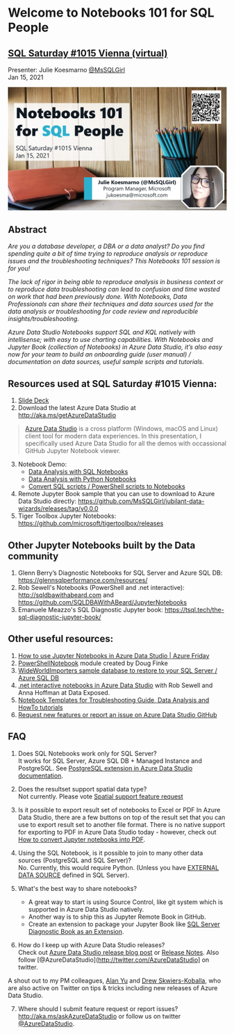 # Welcome to Notebooks 101 for SQL People
## [SQL Saturday #1015 Vienna (virtual)](https://sqlusergroupaustria.wordpress.com/2021/01/08/sqlsaturday-vienna-2021-schedule/)


Presenter: Julie Koesmarno [@MsSQLGirl](http://twiter.com/MsSQLGirl) \
Jan 15, 2021


![](./media/Notebooks101ForSQLPeopleSQLSat1015-thumb.png)
## Abstract
_Are you a database developer, a DBA or a data analyst? Do you find spending quite a bit of time trying to reproduce analysis or reproduce issues and the troubleshooting techniques? This Notebooks 101 session is for you!_

_The lack of rigor in being able to reproduce analysis in business context or to reproduce data troubleshooting can lead to confusion and time wasted on work that had been previously done. With Notebooks, Data Professionals can share their techniques and data sources used for the data analysis or troubleshooting for code review and reproducible insights/troubleshooting._

_Azure Data Studio Notebooks support SQL and KQL natively with intellisense; with easy to use charting capabilities. With Notebooks and Jupyter Book (collection of Notebooks) in Azure Data Studio, it’s also easy now for your team to build an onboarding guide (user manual) / documentation on data sources, useful sample scripts and tutorials._

## Resources used at SQL Saturday #1015 Vienna:
1. [Slide Deck](https://github.com/MsSQLGirl/jubilant-data-wizards/blob/main/Notebooks%20Presentations/SQL%20Saturday%201015%20Vienna/20210115%20-%20Notebooks%20101%20for%20SQL%20People.pptx)
2. Download the latest Azure Data Studio at http://aka.ms/getAzureDataStudio  
  > [Azure Data Studio](http://aka.ms/AzureDataStudio) is a cross platform (Windows, macOS and Linux) client tool for modern data experiences. In this presentation, I specifically used Azure Data Studio for all the demos with occassional GitHub Jupyter Notebook viewer. 
3. Notebook Demo:
    - [Data Analysis with SQL Notebooks](https://github.com/MsSQLGirl/jubilant-data-wizards/blob/main/Simple%20Demo/Sample%20Notebooks%20-%20Data%20Analysis/WWIReproducibleResearch%20Vol%201.ipynb)
    - [Data Analysis with Python Notebooks](https://github.com/MsSQLGirl/jubilant-data-wizards/blob/main/Simple%20Demo/Sample%20Notebooks%20-%20Data%20Analysis/ReproducibleResearch.ipynb)
    - [Convert SQL scripts / PowerShell scripts to Notebooks](https://github.com/MsSQLGirl/jubilant-data-wizards/blob/main/Useful%20Notebooks/DemoConvertToNotebooks.ipynb)
4. Remote Jupyter Book sample that you can use to download to Azure Data Studio directly: https://github.com/MsSQLGirl/jubilant-data-wizards/releases/tag/v0.0.0
5. Tiger Toolbox Jupyter Notebooks: https://github.com/microsoft/tigertoolbox/releases

## Other Jupyter Notebooks built by the Data community
1. Glenn Berry’s Diagnostic Notebooks for SQL Server and Azure SQL DB: https://glennsqlperformance.com/resources/ 
2. Rob Sewell's Notebooks (PowerShell and .net interactive): http://sqldbawithabeard.com and https://github.com/SQLDBAWithABeard/JupyterNotebooks   
3. Emanuele Meazzo's SQL Diagnostic Jupyter book: https://tsql.tech/the-sql-diagnostic-jupyter-book/     

## Other useful resources:
1. [How to use Jupyter Notebooks in Azure Data Studio | Azure Friday](https://www.youtube.com/watch?v=pHuRj9ty9cI)
2. [PowerShellNotebook](https://github.com/dfinke/PowerShellNotebook) module created by Doug Finke 
3. [WideWorldImporters sample database to restore to your SQL Server / Azure SQL DB](https://github.com/Microsoft/sql-server-samples/releases/tag/wide-world-importers-v1.0)
4. [.net interactive notebooks in Azure Data Studio](https://channel9.msdn.com/Shows/Data-Exposed/Jupyter-Launch-NET-Interactive-Notebooks--Data-Exposed-MVP-Edition) with Rob Sewell and Anna Hoffman at Data Exposed. 
5. [Notebook Templates for Troubleshooting Guide, Data Analysis and HowTo tutorials](https://github.com/MsSQLGirl/jubilant-data-wizards/tree/main/Notebook%20Templates)
6. [Request new features or report an issue on Azure Data Studio GitHub](https://github.com/microsoft/azuredatastudio/issues)

## FAQ
1. Does SQL Notebooks work only for SQL Server?  
It works for SQL Server, Azure SQL DB + Managed Instance and PostgreSQL. See [PostgreSQL extension in Azure Data Studio documentation](https://docs.microsoft.com/en-us/sql/azure-data-studio/extensions/postgres-extension?view=sql-server-ver15).

2. Does the resultset support spatial data type?  
Not currently. Please vote [Spatial support feature request](https://github.com/microsoft/azuredatastudio/issues/267)

3. Is it possible to export result set of notebooks to Excel or PDF
In Azure Data Studio, there are a few buttons on top of the result set that you can use to export result set to another file format. There is no native support for exporting to PDF in Azure Data Studio today - however, check out [How to convert Jupyter notebooks into PDF](https://towardsdatascience.com/how-to-convert-jupyter-notebooks-into-pdf-5accaef3758).

4. Using the SQL Notebook, is it possible to join to many other data sources (PostgreSQL and SQL Server)?  
No. Currently, this would require Python. (Unless you have [EXTERNAL DATA SOURCE](https://docs.microsoft.com/sql/t-sql/statements/create-external-data-source-transact-sql) defined in SQL Server).

5. What's the best way to share notebooks?  
    - A great way to start is using Source Control, like git system which is supported in Azure Data Studio natively.
    - Another way is to ship this as Jupyter Remote Book in GitHub.
    - Create an extension to package your Jupyter Book like [SQL Server Diagnostic Book as an Extension](https://github.com/EmanueleMeazzo/tsql.tech-Code-snippets/releases/tag/v1.0).
    
6. How do I keep up with Azure Data Studio releases?  
Check out [Azure Data Studio release blog post](https://cloudblogs.microsoft.com/sqlserver/?product=azure-data-studio) or [Release Notes](https://docs.microsoft.com/sql/azure-data-studio/release-notes-azure-data-studio).  Also follow [@AzureDataStudio](http://twitter.com/AzureDataStudio] on twitter.  

A shout out to my PM colleagues, [Alan Yu](https://twitter.com/AlanYuSQL) and [Drew Skwiers-Koballa](https://twitter.com/SysAdminDrew), who are also active on Twitter on tips & tricks including new releases of Azure Data Studio. 

7. Where should I submit feature request or report issues? 
http://aka.ms/askAzureDataStudio or follow us on twitter [@AzureDataStudio](http://aka.ms/AzureDataStudio). 
